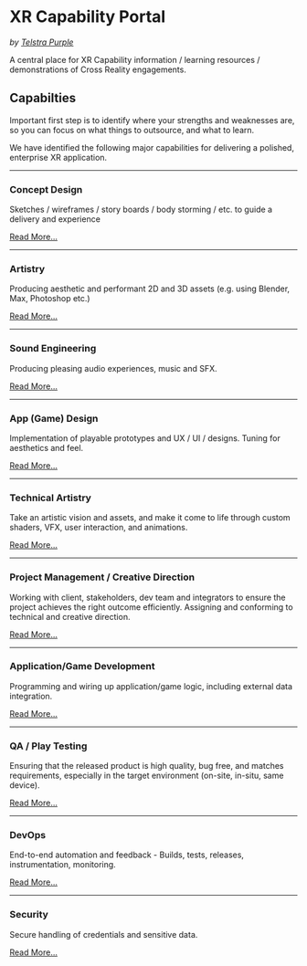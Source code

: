 # XR Capability Portal

_by [Telstra Purple](https://purple.telstra.com)_

A central place for XR Capability information / learning resources / demonstrations of Cross Reality engagements.

## Capabilties

Important first step is to identify where your strengths and weaknesses are, so you can focus on what things to outsource, and what to learn.

We have identified the following major capabilities for delivering a polished, enterprise XR application.

---

### Concept Design

Sketches / wireframes / story boards / body storming / etc. to guide a delivery and experience

[Read More...](capabilities/concept-design.md)

---
### Artistry

Producing aesthetic and performant 2D and 3D assets (e.g. using Blender, Max, Photoshop etc.)

[Read More...](capabilities/artistry.md)

---

### Sound Engineering

Producing pleasing audio experiences, music and SFX.

[Read More...](capabilities/artistry.md)

---

### App (Game) Design

Implementation of playable prototypes and UX / UI / designs. Tuning for aesthetics and feel.

[Read More...](capabilities/app-game-design.md)

---

### Technical Artistry

Take an artistic vision and assets, and make it come to life through custom shaders, VFX, user interaction, and animations.

[Read More...](capabilities/technical-artistry.md)

---

### Project Management / Creative Direction

Working with client, stakeholders, dev team and integrators to ensure the project achieves the right outcome efficiently.  Assigning and conforming to technical and creative direction.

[Read More...](capabilities/project-management-creative-direction.md)

---

### Application/Game Development

Programming and wiring up application/game logic, including external data integration.

[Read More...](capabilities/application-game-development.md)

---

### QA / Play Testing
Ensuring that the released product is high quality, bug free, and matches requirements, especially in the target environment (on-site, in-situ, same device).

[Read More...](capabilities/qa-play-testing.md)

---

### DevOps
End-to-end automation and feedback - Builds, tests, releases, instrumentation, monitoring.

[Read More...](capabilities/devops.md)

---

### Security
Secure handling of credentials and sensitive data.

[Read More...](capabilities/security.md)